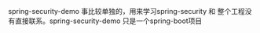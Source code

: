 spring-security-demo 事比较单独的，用来学习spring-security 和 整个工程没有直接联系。spring-security-demo 只是一个spring-boot项目

